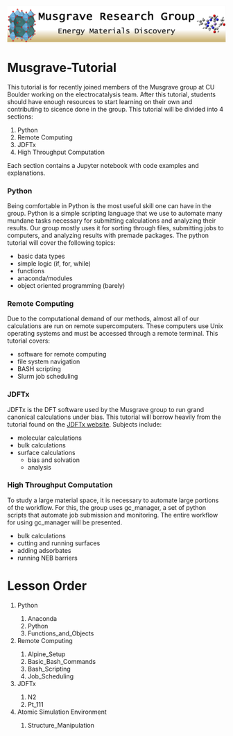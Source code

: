 <img src="/Pictures/Group_Logo.png" alt="Alt text">

# Musgrave-Tutorial

This tutorial is for recently joined members of the Musgrave group at CU Boulder working on the electrocatalysis team. After this tutorial, students should have enough resources to start learning on their own and contributing to sicence done in the group. This tutorial will be divided into 4 sections:
1. Python
2. Remote Computing
3. JDFTx
4. High Throughput Computation

Each section contains a Jupyter notebook with code examples and explanations.

### Python
Being comfortable in Python is the most useful skill one can have in the group. Python is a simple scripting language that we use to automate many mundane tasks necessary for submitting calculations and analyzing their results. Our group mostly uses it for sorting through files, submitting jobs to computers, and analyzing results with premade packages. The python tutorial will cover the following topics:
- basic data types
- simple logic (if, for, while)
- functions
- anaconda/modules
- object oriented programming (barely)

### Remote Computing
Due to the computational demand of our methods, almost all of our calculations are run on remote supercomputers. These computers use Unix operating systems and must be accessed through a remote terminal. This tutorial covers:
- software for remote computing
- file system navigation
- BASH scripting
- Slurm job scheduling

### JDFTx
JDFTx is the DFT software used by the Musgrave group to run grand canonical calculations under bias. This tutorial will borrow heavily from the tutorial found on the [JDFTx website](http://jdftx.org/Tutorials.html). Subjects include:
- molecular calculations
- bulk calculations
- surface calculations
  - bias and solvation
  - analysis

### High Throughput Computation
To study a large material space, it is necessary to automate large portions of the workflow. For this, the group uses gc_manager, a set of python scripts that automate job submission and monitoring. The entire workflow for using gc_manager will be presented.
- bulk calculations
- cutting and running surfaces
- adding adsorbates
- running NEB barriers


# Lesson Order

<ol type="1">
  <li>Python</li>
  <ol type="1">
    <li>Anaconda</li>
    <li>Python</li>
    <li>Functions_and_Objects</li>
  </ol>
  <li>Remote Computing</li>
  <ol type="1">
    <li>Alpine_Setup</li>
    <li>Basic_Bash_Commands</li>
    <li>Bash_Scripting</li>
    <li>Job_Scheduling</li>
  </ol>
  <li>JDFTx</li>
  <ol type="1">
    <li>N2</li>
    <li>Pt_111</li>
  </ol>
  <li>Atomic Simulation Environment</li>
  <ol type="1">
    <li>Structure_Manipulation</li>
  </ol>
</ol>
